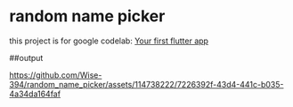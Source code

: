 # random name picker
this project is for google codelab:  [Your first flutter app](codelabs.developers.google.com/codelabs/flutter-codelab-first)

##output

https://github.com/Wise-394/random_name_picker/assets/114738222/7226392f-43d4-441c-b035-4a34da164faf



